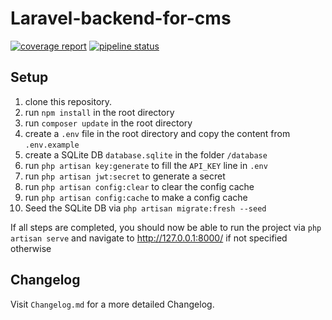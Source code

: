 # Laravel-backend-for-cms
[![coverage report](https://gitlab.com/der-eine-aegyptische-gott/laravel-backend-for-cms/badges/master/coverage.svg)](https://gitlab.com/der-eine-aegyptische-gott/laravel-backend-for-cms/commits/master)
[![pipeline status](https://gitlab.com/der-eine-aegyptische-gott/laravel-backend-for-cms/badges/master/pipeline.svg)](https://gitlab.com/der-eine-aegyptische-gott/laravel-backend-for-cms/commits/master)

## Setup
1. clone this repository.
2. run ``npm install`` in the root directory
3. run ``composer update`` in the root directory
4. create a ``.env`` file in the root directory and copy the content from ``.env.example``
5. create a SQLite DB ``database.sqlite`` in the folder ``/database``
6. run ``php artisan key:generate`` to fill the ``API_KEY`` line in ``.env``
7. run ``php artisan jwt:secret`` to generate a secret
8. run ``php artisan config:clear`` to clear the config cache
9. run ``php artisan config:cache`` to make a config cache
10. Seed the SQLite DB via ``php artisan migrate:fresh --seed``

If all steps are completed, you should now be able to run the project via ``php artisan serve`` and navigate to http://127.0.0.1:8000/ if not specified otherwise 

## Changelog
Visit ``Changelog.md`` for a more detailed Changelog. 
